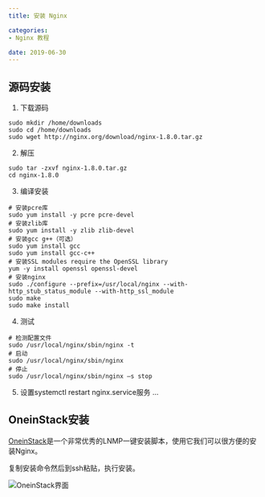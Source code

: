 ```yaml
---
title: 安装 Nginx

categories:
- Nginx 教程

date: 2019-06-30
---
```


## 源码安装
1. 下载源码
```shell
sudo mkdir /home/downloads
sudo cd /home/downloads
sudo wget http://nginx.org/download/nginx-1.8.0.tar.gz
```
2. 解压
```shell
sudo tar -zxvf nginx-1.8.0.tar.gz
cd nginx-1.8.0  
```
3. 编译安装
```shell
# 安装pcre库
sudo yum install -y pcre pcre-devel
# 安装zlib库
sudo yum install -y zlib zlib-devel
# 安装gcc g++（可选）
sudo yum install gcc
sudo yum install gcc-c++
# 安装SSL modules require the OpenSSL library
yum -y install openssl openssl-devel
# 安装nginx
sudo ./configure --prefix=/usr/local/nginx --with-http_stub_status_module --with-http_ssl_module
sudo make
sudo make install
```
4. 测试
```shell
# 检测配置文件
sudo /usr/local/nginx/sbin/nginx -t
# 启动
sudo /usr/local/nginx/sbin/nginx
# 停止
sudo /usr/local/nginx/sbin/nginx –s stop
```
5. 设置systemctl restart nginx.service服务
...

## OneinStack安装

[OneinStack](https://oneinstack.com/auto/)是一个非常优秀的LNMP一键安装脚本，使用它我们可以很方便的安装Nginx。

复制安装命令然后到ssh粘贴，执行安装。

![OneinStack界面](https://upload-images.jianshu.io/upload_images/14030036-eaf0405642553fcd.png?imageMogr2/auto-orient/strip%7CimageView2/2/w/800)
